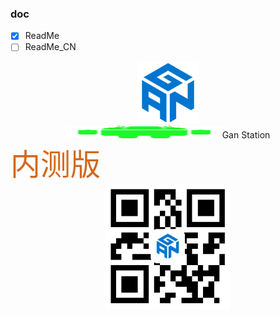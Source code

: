 
### doc  
- [x] ReadMe
- [ ] ReadMe_CN

<div align=center><img width="100" height="100" src="https://github.com/lacuz/ApkTest/blob/master/jpg/ic_launcher.png"/></div>  

<div align=center><img width="250" height="20" src="https://github.com/lacuz/ApkTest/blob/master/jpg/ic_android.png"/>Gan Station</div><font size=8 color=#D2691E face="黑体">内测版</font>

<div align=center><img width="200" height="200" src="https://github.com/lacuz/ApkTest/blob/master/jpg/ic_qrcode.png"/></div>
